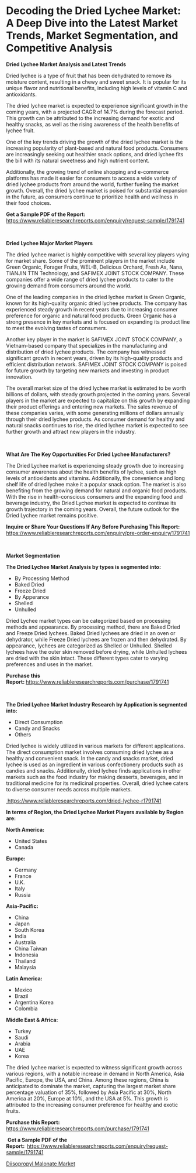 <p><h1>Decoding the Dried Lychee Market: A Deep Dive into the Latest Market Trends, Market Segmentation, and Competitive Analysis</h1></p><p><strong>Dried Lychee Market Analysis and Latest Trends</strong></p>
<p><p>Dried lychee is a type of fruit that has been dehydrated to remove its moisture content, resulting in a chewy and sweet snack. It is popular for its unique flavor and nutritional benefits, including high levels of vitamin C and antioxidants.</p><p>The dried lychee market is expected to experience significant growth in the coming years, with a projected CAGR of 14.7% during the forecast period. This growth can be attributed to the increasing demand for exotic and healthy snacks, as well as the rising awareness of the health benefits of lychee fruit.</p><p>One of the key trends driving the growth of the dried lychee market is the increasing popularity of plant-based and natural food products. Consumers are increasingly seeking out healthier snack options, and dried lychee fits the bill with its natural sweetness and high nutrient content.</p><p>Additionally, the growing trend of online shopping and e-commerce platforms has made it easier for consumers to access a wide variety of dried lychee products from around the world, further fueling the market growth. Overall, the dried lychee market is poised for substantial expansion in the future, as consumers continue to prioritize health and wellness in their food choices.</p></p>
<p><strong>Get a Sample PDF of the Report:&nbsp;</strong> <a href="https://www.reliableresearchreports.com/enquiry/request-sample/1791741">https://www.reliableresearchreports.com/enquiry/request-sample/1791741</a></p>
<p>&nbsp;</p>
<p><strong>Dried Lychee Major Market Players</strong></p>
<p><p>The dried lychee market is highly competitive with several key players vying for market share. Some of the prominent players in the market include Green Organic, Forager Fruits, WEL-B, Delicious Orchard, Fresh As, Nana, TIANJIN TTN Technology, and SAFIMEX JOINT STOCK COMPANY. These companies offer a wide range of dried lychee products to cater to the growing demand from consumers around the world.</p><p>One of the leading companies in the dried lychee market is Green Organic, known for its high-quality organic dried lychee products. The company has experienced steady growth in recent years due to increasing consumer preference for organic and natural food products. Green Organic has a strong presence in key markets and is focused on expanding its product line to meet the evolving tastes of consumers.</p><p>Another key player in the market is SAFIMEX JOINT STOCK COMPANY, a Vietnam-based company that specializes in the manufacturing and distribution of dried lychee products. The company has witnessed significant growth in recent years, driven by its high-quality products and efficient distribution network. SAFIMEX JOINT STOCK COMPANY is poised for future growth by targeting new markets and investing in product innovation.</p><p>The overall market size of the dried lychee market is estimated to be worth billions of dollars, with steady growth projected in the coming years. Several players in the market are expected to capitalize on this growth by expanding their product offerings and entering new markets. The sales revenue of these companies varies, with some generating millions of dollars annually through their dried lychee products. As consumer demand for healthy and natural snacks continues to rise, the dried lychee market is expected to see further growth and attract new players in the industry.</p></p>
<p>&nbsp;</p>
<p><strong>What Are The Key Opportunities For Dried Lychee Manufacturers?</strong></p>
<p><p>The Dried Lychee market is experiencing steady growth due to increasing consumer awareness about the health benefits of lychee, such as high levels of antioxidants and vitamins. Additionally, the convenience and long shelf life of dried lychee make it a popular snack option. The market is also benefiting from the growing demand for natural and organic food products. With the rise in health-conscious consumers and the expanding food and beverage industry, the Dried Lychee market is expected to continue its growth trajectory in the coming years. Overall, the future outlook for the Dried Lychee market remains positive.</p></p>
<p><strong>Inquire or Share Your Questions If Any Before Purchasing This Report:</strong> <a href="https://www.reliableresearchreports.com/enquiry/pre-order-enquiry/1791741">https://www.reliableresearchreports.com/enquiry/pre-order-enquiry/1791741</a></p>
<p>&nbsp;</p>
<p><strong>Market Segmentation</strong></p>
<p><strong>The Dried Lychee Market Analysis by types is segmented into:</strong></p>
<p><ul><li>By Processing Method</li><li>Baked Dried</li><li>Freeze Dried</li><li>By Apperance</li><li>Shelled</li><li>Unhulled</li></ul></p>
<p><p>Dried Lychee market types can be categorized based on processing methods and appearance. By processing method, there are Baked Dried and Freeze Dried lychees. Baked Dried lychees are dried in an oven or dehydrator, while Freeze Dried lychees are frozen and then dehydrated. By appearance, lychees are categorized as Shelled or Unhulled. Shelled lychees have the outer skin removed before drying, while Unhulled lychees are dried with the skin intact. These different types cater to varying preferences and uses in the market.</p></p>
<p><strong>Purchase this Report:&nbsp;</strong><a href="https://www.reliableresearchreports.com/purchase/1791741">https://www.reliableresearchreports.com/purchase/1791741</a></p>
<p>&nbsp;</p>
<p><strong>The Dried Lychee Market Industry Research by Application is segmented into:</strong></p>
<p><ul><li>Direct Consumption</li><li>Candy and Snacks</li><li>Others</li></ul></p>
<p><p>Dried lychee is widely utilized in various markets for different applications. The direct consumption market involves consuming dried lychee as a healthy and convenient snack. In the candy and snacks market, dried lychee is used as an ingredient in various confectionery products such as candies and snacks. Additionally, dried lychee finds applications in other markets such as the food industry for making desserts, beverages, and in traditional medicine for its medicinal properties. Overall, dried lychee caters to diverse consumer needs across multiple markets.</p></p>
<p><a href="https://www.reliableresearchreports.com/dried-lychee-r1791741">&nbsp;https://www.reliableresearchreports.com/dried-lychee-r1791741</a></p>
<p><strong>In terms of Region, the Dried Lychee Market Players available by Region are:</strong></p>
<p>
    <p> <strong> North America: </strong>
        <ul>
            <li>United States</li>
            <li>Canada</li>
        </ul>
        </p> 
    <p> <strong> Europe: </strong>
        <ul>
            <li>Germany</li>
            <li>France</li>
            <li>U.K.</li>
            <li>Italy</li>
            <li>Russia</li>
        </ul>
        </p> 
    <p> <strong> Asia-Pacific: </strong>
        <ul>
            <li>China</li>
            <li>Japan</li>
            <li>South Korea</li>
            <li>India</li>
            <li>Australia</li>
            <li>China Taiwan</li>
            <li>Indonesia</li>
            <li>Thailand</li>
            <li>Malaysia</li>
        </ul>
        </p> 
    <p> <strong> Latin America: </strong>
        <ul>
            <li>Mexico</li>
            <li>Brazil</li>
            <li>Argentina Korea</li>
            <li>Colombia</li>
        </ul>
        </p> 
    <p> <strong> Middle East & Africa: </strong>
        <ul>
            <li>Turkey</li>
            <li>Saudi</li>
            <li>Arabia</li>
            <li>UAE</li>
            <li>Korea</li>
        </ul>
    </p>
    </p>
<p><p>The dried lychee market is expected to witness significant growth across various regions, with a notable increase in demand in North America, Asia Pacific, Europe, the USA, and China. Among these regions, China is anticipated to dominate the market, capturing the largest market share percentage valuation of 35%, followed by Asia Pacific at 30%, North America at 20%, Europe at 10%, and the USA at 5%. This growth is attributed to the increasing consumer preference for healthy and exotic fruits.</p></p>
<p><strong>Purchase this Report: </strong><a href="https://www.reliableresearchreports.com/purchase/1791741">https://www.reliableresearchreports.com/purchase/1791741</a></p>
<p>&nbsp;<strong>Get a Sample PDF of the Report:&nbsp;&nbsp;</strong><a href="https://www.reliableresearchreports.com/enquiry/request-sample/1791741">https://www.reliableresearchreports.com/enquiry/request-sample/1791741</a></p>
<p><strong></strong></p>
<p><p><a href="https://frill-swim-3cd.notion.site/Diisopropyl-Malonate-Market-Size-Growth-Outlook-from-2024-to-2031-projecting-at-Market-s-Trends-An-ad7f45056f7e470aafee8aa100838b55">Diisopropyl Malonate Market</a></p></p>